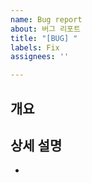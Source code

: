 ```yaml
---
name: Bug report
about: 버그 리포트
title: "[BUG] "
labels: Fix
assignees: ''

---
```


## 개요

## 상세 설명
-
